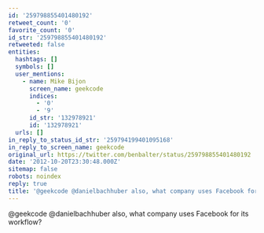 ```yaml
---
id: '259798855401480192'
retweet_count: '0'
favorite_count: '0'
id_str: '259798855401480192'
retweeted: false
entities:
  hashtags: []
  symbols: []
  user_mentions:
    - name: Mike Bijon
      screen_name: geekcode
      indices:
        - '0'
        - '9'
      id_str: '132978921'
      id: '132978921'
  urls: []
in_reply_to_status_id_str: '259794199401095168'
in_reply_to_screen_name: geekcode
original_url: https://twitter.com/benbalter/status/259798855401480192
date: '2012-10-20T23:30:48.000Z'
sitemap: false
robots: noindex
reply: true
title: '@geekcode @danielbachhuber also, what company uses Facebook for its workflow?'
---
```


@geekcode @danielbachhuber also, what company uses Facebook for its workflow?